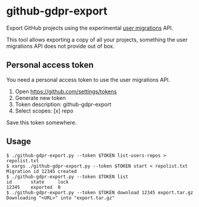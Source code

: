 # github-gdpr-export

Export GitHub projects using the experimental [user migrations](https://developer.github.com/v3/migrations/users/) API.

This tool allows exporting a copy of all your projects, something the user migrations API does not provide out of box.

## Personal access token

You need a personal access token to use the user migrations API.

1. Open https://github.com/settings/tokens
2. Generate new token
3. Token description: github-gdpr-export
4. Select scopes: [x] repo

Save this token somewhere.

## Usage

    $ ./github-gdpr-export.py --token $TOKEN list-users-repos > repolist.txt
    $ xargs ./github-gdpr-export.py --token $TOKEN start < repolist.txt
    Migration id 12345 created
    $ ./github-gdpr-export.py --token $TOKEN list
    id       state     lock
    12345    exported  0
    $ ./github-gdpr-export.py --token $TOKEN download 12345 export.tar.gz
    Downloading "<URL>" into "export.tar.gz"
